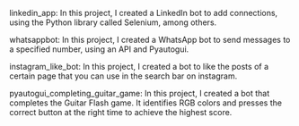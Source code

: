 linkedin_app:
In this project, I created a LinkedIn bot to add connections, using the Python library called Selenium, among others.

whatsappbot:
In this project, I created a WhatsApp bot to send messages to a specified number, using an API and Pyautogui.

instagram_like_bot:
In this project, I created a bot to like the posts of a certain page that you can use in the search bar on instagram.

pyautogui_completing_guitar_game:
In this project, I created a bot that completes the Guitar Flash game. It identifies RGB colors and presses the correct button at the right time to achieve the highest score.


